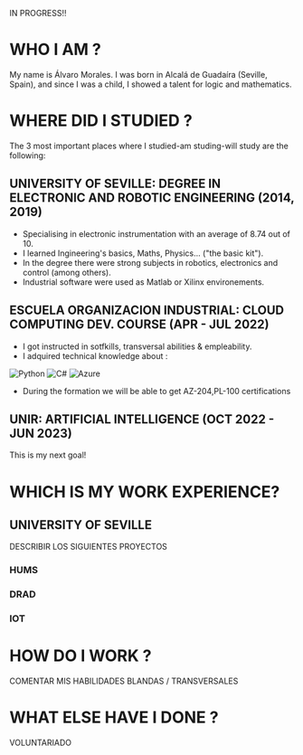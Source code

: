 IN PROGRESS!!
# WHO I AM ?
My name is Álvaro Morales. I was born in Alcalá de Guadaíra (Seville, Spain), and since I was a child, I showed a talent for logic and mathematics.

# WHERE DID I STUDIED ?
The 3 most important places where I studied-am studing-will study are the following:
## UNIVERSITY OF SEVILLE:  DEGREE IN ELECTRONIC AND ROBOTIC ENGINEERING (2014, 2019)
- Specialising in electronic instrumentation with an average of 8.74 out of 10.
- I learned Ingineering's basics, Maths, Physics... ("the basic kit").
- In the degree there were strong subjects in robotics, electronics and control (among others).
- Industrial software were used as Matlab or Xilinx environements.
## ESCUELA ORGANIZACION INDUSTRIAL: CLOUD COMPUTING DEV. COURSE (APR - JUL 2022) 
- I got instructed in sotfkills, transversal abilities & empleability.
- I adquired technical knowledge about :

![Python](https://img.shields.io/badge/python-3670A0?style=for-the-badge&logo=python&logoColor=ffdd54) 
![C#](https://img.shields.io/badge/c%23-%23239120.svg?style=for-the-badge&logo=c-sharp&logoColor=white) 
![Azure](https://img.shields.io/badge/azure-%230072C6.svg?style=for-the-badge&logo=microsoftazure&logoColor=white)
- During the formation we will be able to get AZ-204,PL-100 certifications

## UNIR: ARTIFICIAL INTELLIGENCE (OCT 2022 - JUN 2023)
This is my next goal! 


# WHICH IS MY WORK EXPERIENCE?
## UNIVERSITY OF SEVILLE
DESCRIBIR LOS SIGUIENTES PROYECTOS
### HUMS
### DRAD
### IOT

# HOW DO I WORK ?
COMENTAR MIS HABILIDADES BLANDAS / TRANSVERSALES

# WHAT ELSE HAVE I DONE ?
VOLUNTARIADO
